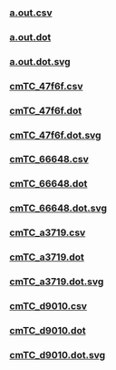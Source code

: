 ### [a.out.csv](a.out.csv)
### [a.out.dot](a.out.dot)
### [a.out.dot.svg](a.out.dot.svg)
### [cmTC_47f6f.csv](cmTC_47f6f.csv)
### [cmTC_47f6f.dot](cmTC_47f6f.dot)
### [cmTC_47f6f.dot.svg](cmTC_47f6f.dot.svg)
### [cmTC_66648.csv](cmTC_66648.csv)
### [cmTC_66648.dot](cmTC_66648.dot)
### [cmTC_66648.dot.svg](cmTC_66648.dot.svg)
### [cmTC_a3719.csv](cmTC_a3719.csv)
### [cmTC_a3719.dot](cmTC_a3719.dot)
### [cmTC_a3719.dot.svg](cmTC_a3719.dot.svg)
### [cmTC_d9010.csv](cmTC_d9010.csv)
### [cmTC_d9010.dot](cmTC_d9010.dot)
### [cmTC_d9010.dot.svg](cmTC_d9010.dot.svg)
